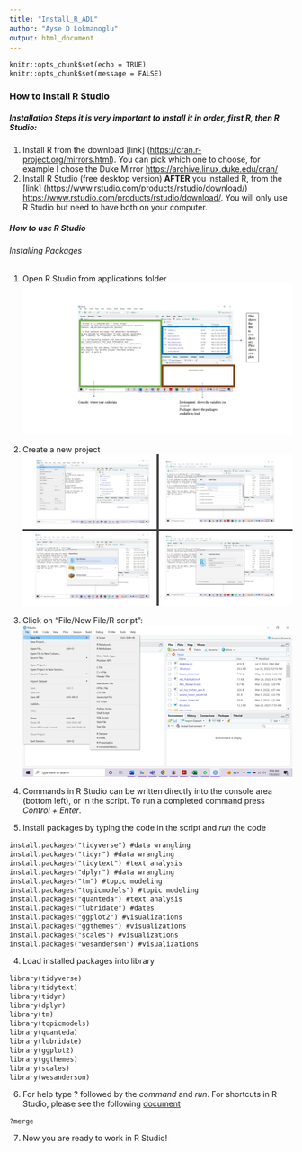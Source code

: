 ```yaml
---
title: "Install_R_ADL"
author: "Ayse D Lokmanoglu"
output: html_document
---
```


```{r setup, include=FALSE}
knitr::opts_chunk$set(echo = TRUE)
knitr::opts_chunk$set(message = FALSE)
```

### How to Install R Studio
##### Installation Steps **it is very important to install it in order, first R, then R Studio**:
1. Install R from the download [link] (https://cran.r-project.org/mirrors.html). You can pick which one to choose, for example I chose the Duke Mirror <https://archive.linux.duke.edu/cran/>
2. Install R Studio (free desktop version) **AFTER** you installed R, from the [link] (https://www.rstudio.com/products/rstudio/download/) <https://www.rstudio.com/products/rstudio/download/>. You will only use R Studio but need to have both on your computer.  

##### How to use R Studio
###### Installing Packages
1. Open R Studio from applications folder\
![R Studio Layout](https://github.com/nwccpp/install_R/blob/images/Presentation1.jpg?raw=true)

2. Create a new project\
![Steps](https://github.com/nwccpp/install_R/blob/images/Presentation2.jpg?raw=true)

3. Click on “File/New File/R script”:\
![New Script](https://github.com/nwccpp/install_R/blob/main/R_Script_1.png?raw=true)

4. Commands in R Studio can be written directly into the console area (bottom left), or in the script. To run a completed command press *Control + Enter*. 

5. Install packages by typing the code in the script and *run* the code
```{r}
install.packages("tidyverse") #data wrangling
install.packages("tidyr") #data wrangling
install.packages("tidytext") #text analysis
install.packages("dplyr") #data wrangling
install.packages("tm") #topic modeling
install.packages("topicmodels") #topic modeling
install.packages("quanteda") #text analysis
install.packages("lubridate") #dates
install.packages("ggplot2") #visualizations
install.packages("ggthemes") #visualizations
install.packages("scales") #visualizations
install.packages("wesanderson") #visualizations
```
4. Load installed packages into library
```{r}
library(tidyverse)
library(tidytext)
library(tidyr)
library(dplyr)
library(tm)
library(topicmodels)
library(quanteda)
library(lubridate)
library(ggplot2)
library(ggthemes)
library(scales)
library(wesanderson)
````
6. For help type ? followed by the *command* and *run*. For shortcuts in R Studio, please see the following [document](https://support.rstudio.com/hc/en-us/articles/200711853-Keyboard-Shortcuts-in-the-RStudio-IDE)
```{r}
?merge
```
7. Now you are ready to work in R Studio! 
